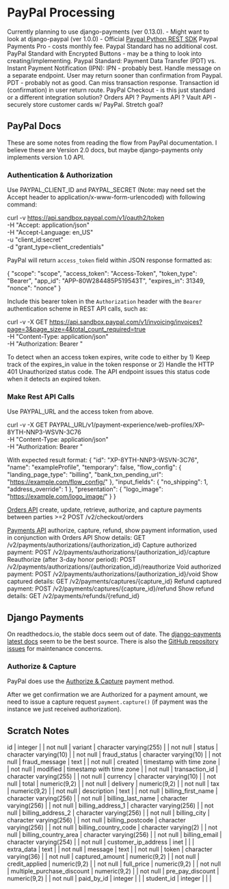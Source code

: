 # PayPal Processing

Currently planning to use django-payments (ver 0.13.0).
    - Might want to look at django-paypal (ver 1.0.0)
    - Official [Paypal Python REST SDK](https://github.com/paypal/Checkout-Python-SDK)
Paypal Payments Pro - costs monthly fee. Paypal Standard has no additional cost.
PayPal Standard with Encrypted Buttons - may be a thing to look into creating/implementing.
Paypal Standard: Payment Data Transfer (PDT) vs. Instant Payment Notification (IPN):
IPN - probably best. Handle message on a separate endpoint. User may return sooner than confirmation from Paypal.
PDT - probably not as good. Can miss transaction response. Transaction id (confirmation) in user return route.
PayPal Checkout - is this just standard or a different integration solution?
    Orders API
? Payments API ?
Vault API - securely store customer cards w/ PayPal. Stretch goal?

## PayPal Docs

These are some notes from reading the flow from PayPal documentation. I believe these are Version 2.0 docs, but maybe django-payments only implements version 1.0 API.

### Authentication & Authorization

Use PAYPAL_CLIENT_ID and PAYPAL_SECRET (Note: may need set the Accept header to application/x-www-form-urlencoded)
with following command:

curl -v https://api.sandbox.paypal.com/v1/oauth2/token \
   -H "Accept: application/json" \
   -H "Accept-Language: en_US" \
   -u "client_id:secret" \
   -d "grant_type=client_credentials"

PayPal will return `access_token` field within JSON response formatted as:

{
  "scope": "scope",
  "access_token": "Access-Token",
  "token_type": "Bearer",
  "app_id": "APP-80W284485P519543T",
  "expires_in": 31349,
  "nonce": "nonce"
}

Include this bearer token in the `Authorization` header with the `Bearer` authentication scheme in REST API calls,
such as:

curl -v -X GET https://api.sandbox.paypal.com/v1/invoicing/invoices?page=3&page_size=4&total_count_required=true \
  -H "Content-Type: application/json" \
  -H "Authorization: Bearer <Access-Token>"

To detect when an access token expires, write code to either by 1) Keep track of the expires_in value in the token response or 2) Handle the HTTP 401 Unauthorized status code. The API endpoint issues this status code when it detects an expired token.

### Make Rest API Calls

Use PAYPAL_URL and the access token from above.

curl -v -X GET PAYPAL_URL/v1/payment-experience/web-profiles/XP-8YTH-NNP3-WSVN-3C76 \
  -H "Content-Type: application/json" \
  -H "Authorization: Bearer <Access-Token>"

With expected result format:
{
  "id": "XP-8YTH-NNP3-WSVN-3C76",
  "name": "exampleProfile",
  "temporary": false,
  "flow_config": {
    "landing_page_type": "billing",
    "bank_txn_pending_url": "https://example.com/flow_config/"
  },
  "input_fields": {
    "no_shipping": 1,
    "address_override": 1
  },
  "presentation": {
    "logo_image": "https://example.com/logo_image/"
  }
}

[Orders API](https://developer.paypal.com/docs/api/orders/v2/)
create, update, retrieve, authorize, and capture payments between parties >=2
POST /v2/checkout/orders

[Payments API](https://developer.paypal.com/docs/api/payments/v2/)
authorize, capture, refund, show payment information, used in conjunction with Orders API
Show details: GET /v2/payments/authorizations/{authorization_id}
Capture authorized payment: POST /v2/payments/authorizations/{authorization_id}/capture
Reauthorize (after 3-day honor period): POST /v2/payments/authorizations/{authorization_id}/reauthorize
Void authorized payment: POST /v2/payments/authorizations/{authorization_id}/void
Show captured details: GET /v2/payments/captures/{capture_id}
Refund captured payment: POST /v2/payments/captures/{capture_id}/refund
Show refund details: GET /v2/payments/refunds/{refund_id}

## Django Payments

On readthedocs.io, the stable docs seem out of date. The [django-payments latest docs](https://django-payments.readthedocs.io/en/latest/index.html) seem to be the best source. There is also the [GitHub repository issues](https://github.com/mirumee/django-payments/issues) for maintenance concerns.

### Authorize & Capture

PayPal does use the [Authorize & Capture](https://django-payments.readthedocs.io/en/latest/preauth.html) payment method.

After we get confirmation we are Authorized for a payment amount, we need to issue a capture request `payment.capture()` (if payment was the instance we just received authorization).


## Scratch Notes

 id                         | integer                  |           | not null |
 variant                    | character varying(255)   |           | not null |
 status                     | character varying(10)    |           | not null |
 fraud_status               | character varying(10)    |           | not null |
 fraud_message              | text                     |           | not null |
 created                    | timestamp with time zone |           | not null |
 modified                   | timestamp with time zone |           | not null |
 transaction_id             | character varying(255)   |           | not null |
 currency                   | character varying(10)    |           | not null |
 total                      | numeric(9,2)             |           | not null |
 delivery                   | numeric(9,2)             |           | not null |
 tax                        | numeric(9,2)             |           | not null |
 description                | text                     |           | not null |
 billing_first_name         | character varying(256)   |           | not null |
 billing_last_name          | character varying(256)   |           | not null |
 billing_address_1          | character varying(256)   |           | not null |
 billing_address_2          | character varying(256)   |           | not null |
 billing_city               | character varying(256)   |           | not null |
 billing_postcode           | character varying(256)   |           | not null |
 billing_country_code       | character varying(2)     |           | not null |
 billing_country_area       | character varying(256)   |           | not null |
 billing_email              | character varying(254)   |           | not null |
 customer_ip_address        | inet                     |           |          |
 extra_data                 | text                     |           | not null |
 message                    | text                     |           | not null |
 token                      | character varying(36)    |           | not null |
 captured_amount            | numeric(9,2)             |           | not null |
 credit_applied             | numeric(9,2)             |           | not null |
 full_price                 | numeric(9,2)             |           | not null |
 multiple_purchase_discount | numeric(9,2)             |           | not null |
 pre_pay_discount           | numeric(9,2)             |           | not null |
 paid_by_id                 | integer                  |           |          |
 student_id                 | integer                  |           |          |
